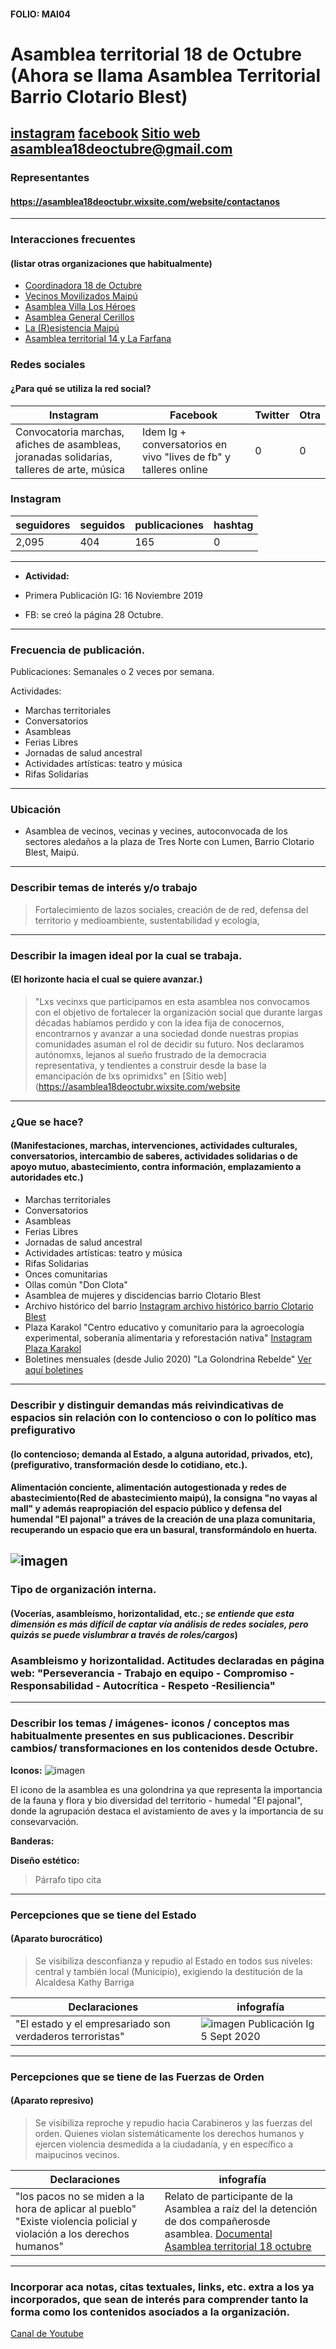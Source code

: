 #### FOLIO: MAI04
# Asamblea territorial 18 de Octubre (Ahora se llama Asamblea Territorial Barrio Clotario Blest)

[instagram](https://www.instagram.com/p/B5k_CmmFNP2/)
[facebook](https://www.facebook.com/asambleaterritorial18deoctubre)
[Sitio web](https://asamblea18deoctubr.wixsite.com/website	)
<asamblea18deoctubre@gmail.com>
---

### Representantes
#### https://asamblea18deoctubr.wixsite.com/website/contactanos

---
### Interacciones frecuentes
#### (listar otras organizaciones que habitualmente)
* [Coordinadora 18 de Octubre](https://www.instagram.com/coordinadora18octubre/)
*  [Vecinos Movilizados Maipú](https://www.instagram.com/vm_maipu/)
*  [Asamblea Villa Los Héroes](https://www.instagram.com/asambleavillalosheroes/) 
*  [Asamblea General Cerillos](https://www.instagram.com/asambleageneralcerrillos/)
*  [La (R)esistencia Maipú](https://www.instagram.com/laresistencia.maipu/)
* [Asamblea territorial 14 y  La Farfana](https://www.instagram.com/asamblea14ylafarfana/)


### Redes sociales
#### ¿Para qué se utiliza la red social?
| Instagram | Facebook | Twitter | Otra 
|---|---|---|---|
|Convocatoria marchas, afiches de asambleas, joranadas solidarias, talleres de arte, música| Idem Ig + conversatorios en vivo "lives de fb" y talleres online|0| 0|

### **Instagram**
| seguidores | seguidos | publicaciones | hashtag 
|---|---|---|---|
|2,095|404|165| 0

---

* **Actividad:**   

* Primera Publicación IG: 16 Noviembre 2019 
* FB: se creó la página 28 Octubre.  

---
### Frecuencia de publicación.

Publicaciones: Semanales o 2 veces por semana.

Actividades: 
* Marchas territoriales
* Conversatorios 
* Asambleas 
* Ferias Libres 
* Jornadas de salud ancestral
* Actividades artísticas: teatro y música
* Rifas Solidarias 

---
### Ubicación
* Asamblea de vecinos, vecinas y vecines, autoconvocada de los sectores aledaños a la plaza de Tres Norte con Lumen, Barrio Clotario Blest, Maipú.

---
### Describir temas de interés y/o trabajo
> Fortalecimiento de lazos sociales, creación de de red, defensa del territorio y medioambiente, sustentabilidad y ecología, 
---
### Describir la imagen ideal por la cual se trabaja.
#### (El horizonte hacia el cual se quiere avanzar.)
> "Lxs vecinxs que participamos en esta asamblea nos convocamos con el objetivo de fortalecer la organización social que durante largas décadas habíamos perdido y con la idea fija de conocernos, encontrarnos y avanzar a una sociedad donde nuestras propias comunidades asuman el rol de decidir su futuro. Nos declaramos autónomxs, lejanos al sueño frustrado de la democracia representativa, y tendientes a construir desde la base la emancipación de lxs oprimidxs" en [Sitio web](https://asamblea18deoctubr.wixsite.com/website	
---
### ¿Que se hace?
#### (Manifestaciones, marchas, intervenciones, actividades culturales, conversatorios, intercambio de saberes, actividades solidarias o de apoyo mutuo, abastecimiento, contra información, emplazamiento a autoridades etc.)
* Marchas territoriales
* Conversatorios 
* Asambleas 
* Ferias Libres 
* Jornadas de salud ancestral
* Actividades artísticas: teatro y música
* Rifas Solidarias 
* Onces comunitarias 
* Ollas común "Don Clota"
* Asamblea de mujeres y discidencias barrio Clotario Blest
* Archivo histórico del barrio [Instagram archivo histórico barrio Clotario Blest](https://www.instagram.com/archivobarrioclotarioblest)
* Plaza Karakol "Centro educativo y comunitario para la agroecología experimental, soberanía alimentaria y reforestación nativa" [Instagram Plaza Karakol](https://www.instagram.com/plazakarakol/)
* Boletines mensuales (desde Julio 2020) "La Golondrina Rebelde" [Ver aquí boletines](https://asamblea18deoctubr.wixsite.com/website/boletines)


---
### Describir y distinguir demandas más reivindicativas de espacios sin relación con lo contencioso o con lo político mas prefigurativo
#### (lo contencioso; demanda al Estado, a alguna autoridad, privados, etc), (prefigurativo, transformación desde lo cotidiano, etc.).
#### Alimentación conciente, alimentación autogestionada y redes de abastecimiento(Red de abastecimiento maipú), la consigna "no vayas al mall" y además reapropiación del espacio público y defensa del humendal "El pajonal" a tráves de la creación de una plaza comunitaria, recuperando un espacio que era un basural, transformándolo en huerta. 
![imagen](/Imag/karakol2.png)
---
### Tipo de organización interna.
#### (Vocerías, asambleísmo, horizontalidad, etc.; *se entiende que esta dimensión es más difícil de captar vía análisis de redes sociales, pero quizás se puede vislumbrar a través de roles/cargos*) 
### Asambleismo y horizontalidad. Actitudes declaradas en página web: "Perseverancia - Trabajo en equipo - Compromiso -Responsabilidad -  Autocrítica - Respeto -Resiliencia"
---
### Describir los temas / imágenes- iconos / conceptos mas habitualmente presentes en sus publicaciones. Describir cambios/ transformaciones en los contenidos desde Octubre.

**Iconos:**
![imagen](/Imag/AT18.png)

El icono de la asamblea es una golondrina ya que representa la importancia de la fauna y flora y bio diversidad del territorio - humedal "El pajonal", donde la agrupación destaca el avistamiento de aves y la importancia de su consevarvación. 

**Banderas:**

**Diseño estético:**

> Párrafo tipo cita 

---
### Percepciones que se tiene del Estado
#### (Aparato burocrático)
> Se visibiliza desconfianza y repudio al Estado en todos sus niveles: central y también local (Municipio), exigiendo la destitución de la Alcaldesa Kathy Barriga

| Declaraciones | infografía | 
|---|---|
|"El estado y el empresariado son verdaderos terroristas" | ![imagen](Imag/estado18.png) Publicación Ig 5 Sept 2020|

---
### Percepciones que se tiene de las Fuerzas de Orden
#### (Aparato represivo)
> Se visibiliza reproche y repudio hacia Carabineros y las fuerzas del orden. Quienes violan sistemáticamente los derechos humanos y ejercen violencia desmedida a la ciudadanía, y en específico a maipucinos vecinos. 

| Declaraciones | infografía | 
|---|---|
|"los pacos no se miden a la hora de aplicar al pueblo" "Existe violencia policial y violación a los derechos humanos"  | Relato de participante de la Asamblea a raíz del la detención de dos compañerosde asamblea.  [Documental Asamblea territorial 18 octubre]() |


---
### Incorporar aca notas, citas textuales, links, etc. extra a los ya incorporados, que sean de interés para comprender tanto la forma como los contenidos asociados a la organización. 
[Canal de Youtube](https://www.youtube.com/channel/UCAde5gBCMkW2PaYUVd-Dd5A?view_as=subscriber)